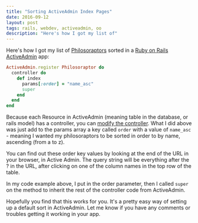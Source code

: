 ```yaml
---
title: "Sorting ActiveAdmin Index Pages"
date: 2016-09-12
layout: post
tags: rails, webdev, activeadmin, oo
description: "Here's how I got my list of"
---
```

Here's how I got my list of
[Philosoraptors](http://knowyourmeme.com/memes/philosoraptor) sorted in a
[Ruby on Rails](http://rubyonrails.com) [ActiveAdmin](http://activeadmin.info)
app:

```ruby
ActiveAdmin.register Philosoraptor do
  controller do
    def index
      params[:order] = "name_asc"
      super
    end
  end 
end
```

Because each Resource in ActiveAdmin (meaning table in the database,
or rails model) has a controller, you can 
[modify the controller](http://activeadmin.info/docs/8-custom-actions.html#modify_the_controller).
What I did above was just add to the params array a key called ```order``` with a value of ```name_asc``` - meaning I wanted my philosoraptors to be sorted in order to by name, ascending (from a to z). 

You can find out these order key values by looking at the end of 
the URL in your browser, in Active Admin. The query string will be everything after the ? in the URL, after clicking on one of the column names in the top row of the table.

In my code example above, I put in the order parameter, then I called
```super``` on the method to inherit the rest of the controller code from
ActiveAdmin.

Hopefully you find that this works for you. It's a pretty easy way of setting
up a default sort in ActiveAdmin. Let me know if you have any comments or troubles getting it working in your app.
